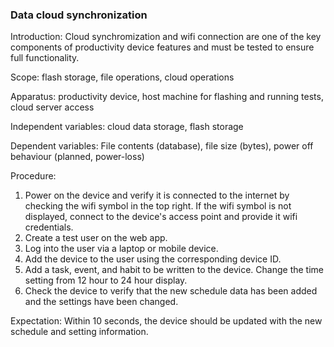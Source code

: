 ### Data cloud synchronization
Introduction: Cloud synchromization and wifi connection are one of the key components of productivity device features and must be tested to ensure full functionality.

Scope: flash storage, file operations, cloud operations

Apparatus: productivity device, host machine for flashing and running tests, cloud server access

Independent variables: cloud data storage, flash storage

Dependent variables: File contents (database), file size (bytes), power off behaviour (planned, power-loss)

Procedure:

1. Power on the device and verify it is connected to the internet by checking the wifi symbol in the top right. If the wifi symbol is not displayed, connect to the device's access point and provide it wifi credentials.
2. Create a test user on the web app. 
3. Log into the user via a laptop or mobile device. 
4. Add the device to the user using the corresponding device ID.
5. Add a task, event, and habit to be written to the device. Change the time setting from 12 hour to 24 hour display. 
6. Check the device to verify that the new schedule data has been added and the settings have been changed.

Expectation: Within 10 seconds, the device should be updated with the new schedule and setting information.
